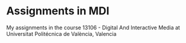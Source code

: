 # Assignments in MDI
My assignments in the course 13106 - Digital And Interactive Media at Universitat Politécnica de València, Valencia
